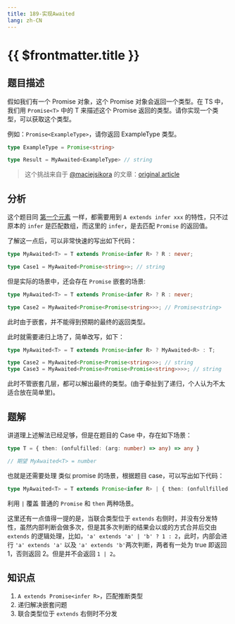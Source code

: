 ```yaml
---
title: 189-实现Awaited
lang: zh-CN
---
```


# {{ $frontmatter.title }}

## 题目描述

假如我们有一个 Promise 对象，这个 Promise 对象会返回一个类型。在 TS 中，我们用 `Promise<T>` 中的 T 来描述这个 Promise 返回的类型。请你实现一个类型，可以获取这个类型。

例如：`Promise<ExampleType>`，请你返回 ExampleType 类型。

```ts
type ExampleType = Promise<string>

type Result = MyAwaited<ExampleType> // string
```

> 这个挑战来自于 [@maciejsikora](https://github.com/maciejsikora) 的文章：[original article](https://dev.to/macsikora/advanced-typescript-exercises-question-1-45k4)

## 分析

这个题目同 [第一个元素](/easy/14-%E7%AC%AC%E4%B8%80%E4%B8%AA%E5%85%83%E7%B4%A0.md) 一样，都需要用到 `A extends infer xxx` 的特性，只不过原本的 `infer` 是匹配数组，而这里的 `infer`，是去匹配 `Promise` 的返回值。

了解这一点后，可以非常快速的写出如下代码：

```ts
type MyAwaited<T> = T extends Promise<infer R> ? R : never;

type Case1 = MyAwaited<Promise<string>>; // string
```

但是实际的场景中，还会存在 `Promise` 嵌套的场景:

```ts
type MyAwaited<T> = T extends Promise<infer R> ? R : never;

type Case2 = MyAwaited<Promise<Promise<string>>>; // Promise<string>
```

此时由于嵌套，并不能得到预期的最终的返回类型。

此时就需要递归上场了，简单改写，如下：

```ts
type MyAwaited<T> = T extends Promise<infer R> ? MyAwaited<R> : T;

type Case2 = MyAwaited<Promise<Promise<string>>>; // string
type Case3 = MyAwaited<Promise<Promise<Promise<string>>>>; // string
```

此时不管嵌套几层，都可以解出最终的类型。(由于牵扯到了递归，个人认为不太适合放在简单里)。

## 题解

讲道理上述解法已经足够，但是在题目的 Case 中，存在如下场景：

```ts
type T = { then: (onfulfilled: (arg: number) => any) => any }

// 期望 MyAwaited<T> = number
```

也就是还需要处理 类似 promise 的场景，根据题目 case，可以写出如下代码：

```ts
type MyAwaited<T> = T extends Promise<infer R> | { then: (onfullfilled: (arg: infer R) => any) => any } ? MyAwaited<R> : T;
```

利用 `|` 覆盖 普通的 `Promise` 和 `then` 两种场景。

这里还有一点值得一提的是，当联合类型位于 `extends` 右侧时，并没有分发特性，虽然内部判断会做多次，但是其多次判断的结果会以或的方式合并后交由 `extends` 的逻辑处理，比如，`'a' extends 'a' | 'b' ? 1 : 2`，此时，内部会进行 `'a' extends 'a'` 以及 `'a' extends 'b'`两次判断，两者有一处为 true 即返回 1，否则返回 2。但是并不会返回 `1 | 2`。

## 知识点

1. `A extends Promise<infer R>`，匹配推断类型
2. 递归解决嵌套问题
3. 联合类型位于 `extends` 右侧时不分发







